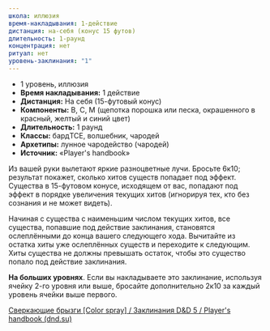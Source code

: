 ```yaml
---
школа: иллюзия
время-накладывания: 1-действие
дистанция: на-себя (конус 15 футов)
длительность: 1-раунд
концентрация: нет
ритуал: нет
уровень-заклинания: "1"
---
```

- 1 уровень, иллюзия
- **Время накладывания:** 1 действие
- **Дистанция:** На себя (15-футовый конус)
- **Компоненты:** В, С, М (щепотка порошка или песка, окрашенного в красный, желтый и синий цвет)
- **Длительность:** 1 раунд
- **Классы:** бардTCE, волшебник, чародей
- **Архетипы:** лунное чародейство (чародей)
- **Источник:** «Player's handbook»

Из вашей руки вылетают яркие разноцветные лучи. Бросьте 6к10; результат покажет, сколько хитов существ попадает под эффект. Существа в 15-футовом конусе, исходящем от вас, попадают под эффект в порядке увеличения текущих хитов (игнорируя тех, кто без сознания и не может видеть).

Начиная с существа с наименьшим числом текущих хитов, все существа, попавшие под действие заклинания, становятся ослеплёнными до конца вашего следующего хода. Вычитайте из остатка хиты уже ослеплённых существ и переходите к следующим. Хиты существа не должны превышать остаток, чтобы это существо попало под действие заклинания.

**На больших уровнях**. Если вы накладываете это заклинание, используя ячейку 2-го уровня или выше, бросайте дополнительно 2к10 за каждый уровень ячейки выше первого.

[Сверкающие брызги [Color spray] / Заклинания D&D 5 / Player's handbook (dnd.su)](https://dnd.su/spells/306-color_spray/)